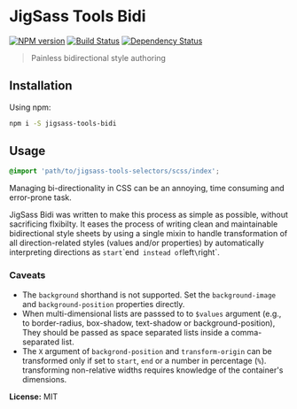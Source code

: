 # JigSass Tools Bidi
[![NPM version][npm-image]][npm-url]  [![Build Status][travis-image]][travis-url] [![Dependency Status][daviddm-image]][daviddm-url]   

 > Painless bidirectional style authoring

## Installation

Using npm:

```sh
npm i -S jigsass-tools-bidi
```

## Usage

```scss
@import 'path/to/jigsass-tools-selectors/scss/index';
```

Managing bi-directionality in CSS can be an annoying, time consuming and error-prone task.

JigSass Bidi was written to make this process as simple as possible, without sacrificing 
flxibilty. It eases the process of writing clean and maintainable bidirectional style sheets 
by using a single mixin to handle transformation of all direction-related styles
(values and/or properties) by automatically interpreting directions as `start`\`end` 
instead of `left`\`right`. 

### Caveats
  - The `background` shorthand is not supported. Set the `background-image`
    and `background-position` properties directly.
  - When multi-dimensional lists are passsed to to `$values` argument
    (e.g., to border-radius, box-shadow, text-shadow or background-position),
    They should be passed as space separated lists inside a comma-separated list.
  - The `X` argument of `backgrond-position` and `transform-origin` can be transformed
    only if set to `start`, `end` or a number in percentage (`%`).
    transforming non-relative widths requires knowledge of the container's dimensions.


**License:** MIT



[npm-image]: https://badge.fury.io/js/jigsass-tools-bidi.svg
[npm-url]: https://npmjs.org/package/jigsass-tools-bidi

[travis-image]: https://travis-ci.org/TxHawks/jigsass-tools-bidi.svg?branch=master
[travis-url]: https://travis-ci.org/TxHawks/jigsass-tools-bidi
[daviddm-image]: https://david-dm.org/TxHawks/jigsass-tools-bidi.svg?theme=shields.io
[daviddm-url]: https://david-dm.org/TxHawks/jigsass-tools-bidi
